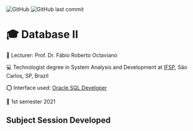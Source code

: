 ![GitHub](https://img.shields.io/github/license/souzafcharles/Database-II)
![GitHub last commit](https://img.shields.io/github/last-commit/souzafcharles/Database-II)


# :mortar_board: Database II 

:triangular_flag_on_post: Lecturer: Prof. Dr. Fábio Roberto Octaviano

:computer: Technologist degree in System Analysis and Development at [IFSP](https://www.ifsp.edu.br/), São Carlos, SP, Brazil

:o: Interface used: [Oracle SQL Developer](https://www.oracle.com/database/technologies/appdev/sqldeveloper-landing.html)

:calendar: 1st semester 2021

## Subject Session Developed
